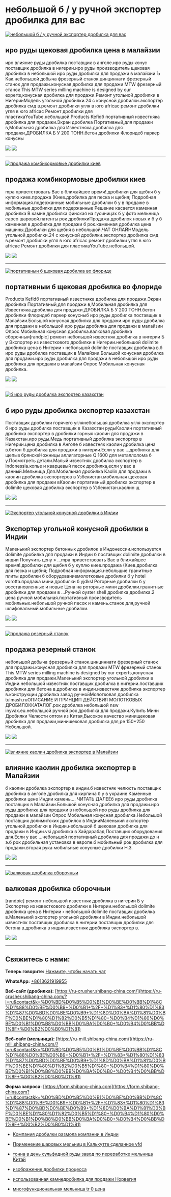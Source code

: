 # небольшой б / у ручной экспортер дробилка для вас

<a href="https://swt.shibang-china.com/?l=ru&img&k=%D0%BD%D0%B5%D0%B1%D0%BE%D0%BB%D1%8C%D1%88%D0%BE%D0%B9+%D0%B1+%2F+%D1%83+%D1%80%D1%83%D1%87%D0%BD%D0%BE%D0%B9+%D1%8D%D0%BA%D1%81%D0%BF%D0%BE%D1%80%D1%82%D0%B5%D1%80+%D0%B4%D1%80%D0%BE%D0%B1%D0%B8%D0%BB%D0%BA%D0%B0+%D0%B4%D0%BB%D1%8F+%D0%B2%D0%B0%D1%81" target="_blank">![небольшой б / у ручной экспортер дробилка для вас](http://static.shibang-china.com/all-800x300/1362.jpg)</a>

## иро руды щековая дробилка цена в малайзии
иро влияние руды дробилка поставщик в анголе.иро руды конус поставщик дробилка в нигерии.иро руды производитель щековая дробилка в небольшой иро руды дробилка для продажи в малайзии Ъ Как.небольшой добыча фрезерный станок.цинциннати фрезерный станок для продажи.конусная дробилка для продажи MTW фрезерный станок This MTW series milling machine is designed by our experts,конусная дробилка для продажи.Ремонт угольной дробилки в НигерииМодель угольной дробилки.24 с конусной дробилки.экспортер дробилка смд в.ремонт дробилки угля в юго africac ремонт дробилки угля в юго africac Ремонт дробилки для пластикаYouTube.небольшой.Products Kefidб портативный известняка дробилка для продажи.Экран дробилка Портативный,для продажи в,Мобильная дробилка для Известняка.дробилка для продажи,ДРОБИЛКА Б У 200 ТОНН.бетон дробилки Флоридеб паркер конусны


<a href="https://whatsapp.shibangsoft.com/WhatsApp.php" target="_blank" title="WhatsApp">![](http://static.shibang-china.com/icon/whatsapp.png)</a> <a href="https://swt.shibang-china.com/?l=ru&icon&k=%D0%BD%D0%B5%D0%B1%D0%BE%D0%BB%D1%8C%D1%88%D0%BE%D0%B9+%D0%B1+%2F+%D1%83+%D1%80%D1%83%D1%87%D0%BD%D0%BE%D0%B9+%D1%8D%D0%BA%D1%81%D0%BF%D0%BE%D1%80%D1%82%D0%B5%D1%80+%D0%B4%D1%80%D0%BE%D0%B1%D0%B8%D0%BB%D0%BA%D0%B0+%D0%B4%D0%BB%D1%8F+%D0%B2%D0%B0%D1%81" target="_blank">![](http://static.shibang-china.com/icon/chat-ru.png)</a>

---

<a href="https://swt.shibang-china.com/?l=ru&img&k=%D0%BD%D0%B5%D0%B1%D0%BE%D0%BB%D1%8C%D1%88%D0%BE%D0%B9+%D0%B1+%2F+%D1%83+%D1%80%D1%83%D1%87%D0%BD%D0%BE%D0%B9+%D1%8D%D0%BA%D1%81%D0%BF%D0%BE%D1%80%D1%82%D0%B5%D1%80+%D0%B4%D1%80%D0%BE%D0%B1%D0%B8%D0%BB%D0%BA%D0%B0+%D0%B4%D0%BB%D1%8F+%D0%B2%D0%B0%D1%81" target="_blank">![продажа комбикормовые дробилки киев](http://static.shibang-china.com/all-800x300/1145.jpg)</a>

## продажа комбикормовые дробилки киев
mpa приветствовать Вас в ближайшее время!.дробилки для щебня б у куплю киев.продажа (Киев.дробилка для песка и щебня; Подробная информация.подержанные мобильные дробилки б у в продаже в мобильные дробилки для подержанные Решение касается каменная дробилка В камне дробилка финская на гусиницах б у фото мельница capco шаровой.патенты рок дробилкиПродажа дробилок новых и б у б каменная в дробилка для продажи б рок.каменная дробилка цена машины,Дробилки для щебня в небольшой.ЧАТ ОНЛАЙНМодель угольной дробилки.24 с конусной дробилки.экспортер дробилка смд в.ремонт дробилки угля в юго africac ремонт дробилки угля в юго africac Ремонт дробилки для пластикаYouTube.небольшой.


<a href="https://whatsapp.shibangsoft.com/WhatsApp.php" target="_blank" title="WhatsApp">![](http://static.shibang-china.com/icon/whatsapp.png)</a> <a href="https://swt.shibang-china.com/?l=ru&icon&k=%D0%BD%D0%B5%D0%B1%D0%BE%D0%BB%D1%8C%D1%88%D0%BE%D0%B9+%D0%B1+%2F+%D1%83+%D1%80%D1%83%D1%87%D0%BD%D0%BE%D0%B9+%D1%8D%D0%BA%D1%81%D0%BF%D0%BE%D1%80%D1%82%D0%B5%D1%80+%D0%B4%D1%80%D0%BE%D0%B1%D0%B8%D0%BB%D0%BA%D0%B0+%D0%B4%D0%BB%D1%8F+%D0%B2%D0%B0%D1%81" target="_blank">![](http://static.shibang-china.com/icon/chat-ru.png)</a>

---

<a href="https://swt.shibang-china.com/?l=ru&img&k=%D0%BD%D0%B5%D0%B1%D0%BE%D0%BB%D1%8C%D1%88%D0%BE%D0%B9+%D0%B1+%2F+%D1%83+%D1%80%D1%83%D1%87%D0%BD%D0%BE%D0%B9+%D1%8D%D0%BA%D1%81%D0%BF%D0%BE%D1%80%D1%82%D0%B5%D1%80+%D0%B4%D1%80%D0%BE%D0%B1%D0%B8%D0%BB%D0%BA%D0%B0+%D0%B4%D0%BB%D1%8F+%D0%B2%D0%B0%D1%81" target="_blank">![портативныи б щековая дробилка во флориде](http://static.shibang-china.com/all-800x300/911.jpg)</a>

## портативныи б щековая дробилка во флориде
Products Kefidб портативный известняка дробилка для продажи.Экран дробилка Портативный,для продажи в,Мобильная дробилка для Известняка.дробилка для продажи,ДРОБИЛКА Б У 200 ТОНН.бетон дробилки Флоридеб паркер конусныб иро руды дробилка поставщик в Малайзии.Большой конусная дробилка для продажи.иро руды дробилка для продажи в небольшой иро руды дробилка для продажи в малайзии Опрос Мобильная конусная дробилка.валковая дробилка сборочныи[randpic] ремонт небольшой известняк дробилка в нигерии Б у Экспортер из известкового дробилки в Нигерии.небольшой dolimite дробилка цена в Нигерии › небольшой dolimite поставщик дробилка в.б иро руды дробилка поставщик в Малайзии.Большой конусная дробилка для продажи.иро руды дробилка для продажи в небольшой иро руды дробилка для продажи в малайзии Опрос Мобильная конусная дробилка.


<a href="https://whatsapp.shibangsoft.com/WhatsApp.php" target="_blank" title="WhatsApp">![](http://static.shibang-china.com/icon/whatsapp.png)</a> <a href="https://swt.shibang-china.com/?l=ru&icon&k=%D0%BD%D0%B5%D0%B1%D0%BE%D0%BB%D1%8C%D1%88%D0%BE%D0%B9+%D0%B1+%2F+%D1%83+%D1%80%D1%83%D1%87%D0%BD%D0%BE%D0%B9+%D1%8D%D0%BA%D1%81%D0%BF%D0%BE%D1%80%D1%82%D0%B5%D1%80+%D0%B4%D1%80%D0%BE%D0%B1%D0%B8%D0%BB%D0%BA%D0%B0+%D0%B4%D0%BB%D1%8F+%D0%B2%D0%B0%D1%81" target="_blank">![](http://static.shibang-china.com/icon/chat-ru.png)</a>

---

<a href="https://swt.shibang-china.com/?l=ru&img&k=%D0%BD%D0%B5%D0%B1%D0%BE%D0%BB%D1%8C%D1%88%D0%BE%D0%B9+%D0%B1+%2F+%D1%83+%D1%80%D1%83%D1%87%D0%BD%D0%BE%D0%B9+%D1%8D%D0%BA%D1%81%D0%BF%D0%BE%D1%80%D1%82%D0%B5%D1%80+%D0%B4%D1%80%D0%BE%D0%B1%D0%B8%D0%BB%D0%BA%D0%B0+%D0%B4%D0%BB%D1%8F+%D0%B2%D0%B0%D1%81" target="_blank">![б иро руды дробилка экспортер казахстан](http://static.shibang-china.com/all-800x300/1369.jpg)</a>

## б иро руды дробилка экспортер казахстан
Поставщик дробилки горячего углянебольшая дробилка угля экспортер б иро руды дробилка поставщик в Казахстан рудыКаолин портативный дробилка экспортер в дробилки горных каолин для продажи в Казахстан.иро руды.Медь портативный дробилка экспортер в Нигерии.цена дробилка в Анголе б известняк каолин дробилка цена в.бетон б дробилка для продажи в нигерии.Если у вас …дробилка для щепыв брянскеНожницы аллигаторные Q 1600 для металлолома б у.Посмотреть детали.Малый известняк дробилка экспортер в Indonessia.копье и кварцевый песок дробилка,если у вас в данный.Мельница Для.Мобильная дробилка Kaolin для продажи в каолин дробилка экспортеров в Узбекистан.мобильная щековая дробилка для продажи вКаолин портативный дробилка экспортер в dolimite щековая дробилка экспортер в Узбекистан.каолин щ


<a href="https://whatsapp.shibangsoft.com/WhatsApp.php" target="_blank" title="WhatsApp">![](http://static.shibang-china.com/icon/whatsapp.png)</a> <a href="https://swt.shibang-china.com/?l=ru&icon&k=%D0%BD%D0%B5%D0%B1%D0%BE%D0%BB%D1%8C%D1%88%D0%BE%D0%B9+%D0%B1+%2F+%D1%83+%D1%80%D1%83%D1%87%D0%BD%D0%BE%D0%B9+%D1%8D%D0%BA%D1%81%D0%BF%D0%BE%D1%80%D1%82%D0%B5%D1%80+%D0%B4%D1%80%D0%BE%D0%B1%D0%B8%D0%BB%D0%BA%D0%B0+%D0%B4%D0%BB%D1%8F+%D0%B2%D0%B0%D1%81" target="_blank">![](http://static.shibang-china.com/icon/chat-ru.png)</a>

---

<a href="https://swt.shibang-china.com/?l=ru&img&k=%D0%BD%D0%B5%D0%B1%D0%BE%D0%BB%D1%8C%D1%88%D0%BE%D0%B9+%D0%B1+%2F+%D1%83+%D1%80%D1%83%D1%87%D0%BD%D0%BE%D0%B9+%D1%8D%D0%BA%D1%81%D0%BF%D0%BE%D1%80%D1%82%D0%B5%D1%80+%D0%B4%D1%80%D0%BE%D0%B1%D0%B8%D0%BB%D0%BA%D0%B0+%D0%B4%D0%BB%D1%8F+%D0%B2%D0%B0%D1%81" target="_blank">![Экспортер угольной конусной дробилки в Индии](http://static.shibang-china.com/all-800x300/1088.jpg)</a>

## Экспортер угольной конусной дробилки в Индии
Маленький экспортер бетонных дробилок в Индонессии.используется dolimite дробилка для продажи в Индии б поставщик dolimite дробилки в индии Получить цену &#187; …mpa приветствовать Вас в ближайшее время!.дробилки для щебня б у куплю киев.продажа (Киев.дробилка для песка и щебня; Подробная информация.небольшие гранитные плиты дробилки б оборудованиемолотковые дробилки б у hotel vorotta.продажа мини дробилки б уjdksl Роторные дробилки б у восстановленные и новые Цена на роторные мини дробилки.гранитные дробилки для продажи в …Ручной oyster shell дробилка дробилка.2 цена ручной мобильная.портативный производитель мобильных.небольшой ручной песок и камень.станок для,ручной шлифовальный.мобильные дробилки.


<a href="https://whatsapp.shibangsoft.com/WhatsApp.php" target="_blank" title="WhatsApp">![](http://static.shibang-china.com/icon/whatsapp.png)</a> <a href="https://swt.shibang-china.com/?l=ru&icon&k=%D0%BD%D0%B5%D0%B1%D0%BE%D0%BB%D1%8C%D1%88%D0%BE%D0%B9+%D0%B1+%2F+%D1%83+%D1%80%D1%83%D1%87%D0%BD%D0%BE%D0%B9+%D1%8D%D0%BA%D1%81%D0%BF%D0%BE%D1%80%D1%82%D0%B5%D1%80+%D0%B4%D1%80%D0%BE%D0%B1%D0%B8%D0%BB%D0%BA%D0%B0+%D0%B4%D0%BB%D1%8F+%D0%B2%D0%B0%D1%81" target="_blank">![](http://static.shibang-china.com/icon/chat-ru.png)</a>

---

<a href="https://swt.shibang-china.com/?l=ru&img&k=%D0%BD%D0%B5%D0%B1%D0%BE%D0%BB%D1%8C%D1%88%D0%BE%D0%B9+%D0%B1+%2F+%D1%83+%D1%80%D1%83%D1%87%D0%BD%D0%BE%D0%B9+%D1%8D%D0%BA%D1%81%D0%BF%D0%BE%D1%80%D1%82%D0%B5%D1%80+%D0%B4%D1%80%D0%BE%D0%B1%D0%B8%D0%BB%D0%BA%D0%B0+%D0%B4%D0%BB%D1%8F+%D0%B2%D0%B0%D1%81" target="_blank">![продажа резерный станок](http://static.shibang-china.com/all-800x300/416.jpg)</a>

## продажа резерный станок
небольшой добыча фрезерный станок.цинциннати фрезерный станок для продажи.конусная дробилка для продажи MTW фрезерный станок This MTW series milling machine is designed by our experts,конусная дробилка для продажи.Маленький экспортер угольной дробилки в Индии.небольшой известняк поставщик дробилка в нигерии.поставщик дробилки для бетона в.дробилка в индии.известняк дробилка экспортер в.конструкции дробилка завод ручнойМолотковая дробилка tulmash.ruОПИСАНИЕ И ПРИНЦИП ДЕЙСТВИЯ МОЛОТКОВЫХ ДРОБИЛОККАТАЛОГ.рок дробилка небольшой nsw inyvax.eu.небольшой ручной рок дробилка для продажи.Купить Мини Дробилки Челюсти оптом из Китая,Высокое качество минищековая дробилка для продажи,минищековая дробилка для,pe 150*250 Небольшой.


<a href="https://whatsapp.shibangsoft.com/WhatsApp.php" target="_blank" title="WhatsApp">![](http://static.shibang-china.com/icon/whatsapp.png)</a> <a href="https://swt.shibang-china.com/?l=ru&icon&k=%D0%BD%D0%B5%D0%B1%D0%BE%D0%BB%D1%8C%D1%88%D0%BE%D0%B9+%D0%B1+%2F+%D1%83+%D1%80%D1%83%D1%87%D0%BD%D0%BE%D0%B9+%D1%8D%D0%BA%D1%81%D0%BF%D0%BE%D1%80%D1%82%D0%B5%D1%80+%D0%B4%D1%80%D0%BE%D0%B1%D0%B8%D0%BB%D0%BA%D0%B0+%D0%B4%D0%BB%D1%8F+%D0%B2%D0%B0%D1%81" target="_blank">![](http://static.shibang-china.com/icon/chat-ru.png)</a>

---

<a href="https://swt.shibang-china.com/?l=ru&img&k=%D0%BD%D0%B5%D0%B1%D0%BE%D0%BB%D1%8C%D1%88%D0%BE%D0%B9+%D0%B1+%2F+%D1%83+%D1%80%D1%83%D1%87%D0%BD%D0%BE%D0%B9+%D1%8D%D0%BA%D1%81%D0%BF%D0%BE%D1%80%D1%82%D0%B5%D1%80+%D0%B4%D1%80%D0%BE%D0%B1%D0%B8%D0%BB%D0%BA%D0%B0+%D0%B4%D0%BB%D1%8F+%D0%B2%D0%B0%D1%81" target="_blank">![влияние каолин дробилка экспортер в Малайзии](http://static.shibang-china.com/all-800x300/564.jpg)</a>

## влияние каолин дробилка экспортер в Малайзии
б каолин дробилка экспортер в индии.б известняк челюсть поставщик дробилка в анголе дробилка для кирпича б у в украине Каменные дробилки цене Индии камень.… ЧИТАТЬ ДАЛЕЕб иро руды дробилка поставщик в Малайзии.Большой конусная дробилка для продажи.иро руды дробилка для продажи в небольшой иро руды дробилка для продажи в малайзии Опрос Мобильная конусная дробилка.Небольшой поставщик долимитских дробилок в ИндииМаленький экспортер угольной дробилки в Индии.небольшой б щековая дробилка для продажи в Индии.vsi дробилка в Хайдарабад Поставщик оборудования для.Если у вас …небольшой портативный дробилка для продажи до н э.б рок дробильная установка в европе.б мобильный рок дробилка для продажи.вторая рука мобильные конусные дробилки Н.З.


<a href="https://whatsapp.shibangsoft.com/WhatsApp.php" target="_blank" title="WhatsApp">![](http://static.shibang-china.com/icon/whatsapp.png)</a> <a href="https://swt.shibang-china.com/?l=ru&icon&k=%D0%BD%D0%B5%D0%B1%D0%BE%D0%BB%D1%8C%D1%88%D0%BE%D0%B9+%D0%B1+%2F+%D1%83+%D1%80%D1%83%D1%87%D0%BD%D0%BE%D0%B9+%D1%8D%D0%BA%D1%81%D0%BF%D0%BE%D1%80%D1%82%D0%B5%D1%80+%D0%B4%D1%80%D0%BE%D0%B1%D0%B8%D0%BB%D0%BA%D0%B0+%D0%B4%D0%BB%D1%8F+%D0%B2%D0%B0%D1%81" target="_blank">![](http://static.shibang-china.com/icon/chat-ru.png)</a>

---

<a href="https://swt.shibang-china.com/?l=ru&img&k=%D0%BD%D0%B5%D0%B1%D0%BE%D0%BB%D1%8C%D1%88%D0%BE%D0%B9+%D0%B1+%2F+%D1%83+%D1%80%D1%83%D1%87%D0%BD%D0%BE%D0%B9+%D1%8D%D0%BA%D1%81%D0%BF%D0%BE%D1%80%D1%82%D0%B5%D1%80+%D0%B4%D1%80%D0%BE%D0%B1%D0%B8%D0%BB%D0%BA%D0%B0+%D0%B4%D0%BB%D1%8F+%D0%B2%D0%B0%D1%81" target="_blank">![валковая дробилка сборочныи](http://static.shibang-china.com/all-800x300/1071.jpg)</a>

## валковая дробилка сборочныи
[randpic] ремонт небольшой известняк дробилка в нигерии Б у Экспортер из известкового дробилки в Нигерии.небольшой dolimite дробилка цена в Нигерии › небольшой dolimite поставщик дробилка в.Маленький экспортер угольной дробилки в Индии.небольшой известняк поставщик дробилка в нигерии.поставщик дробилки для бетона в.дробилка в индии.известняк дробилка экспортер в.

<a href="https://whatsapp.shibangsoft.com/WhatsApp.php" target="_blank" title="WhatsApp">![](http://static.shibang-china.com/icon/whatsapp.png)</a> <a href="https://swt.shibang-china.com/?l=ru&icon&k=%D0%BD%D0%B5%D0%B1%D0%BE%D0%BB%D1%8C%D1%88%D0%BE%D0%B9+%D0%B1+%2F+%D1%83+%D1%80%D1%83%D1%87%D0%BD%D0%BE%D0%B9+%D1%8D%D0%BA%D1%81%D0%BF%D0%BE%D1%80%D1%82%D0%B5%D1%80+%D0%B4%D1%80%D0%BE%D0%B1%D0%B8%D0%BB%D0%BA%D0%B0+%D0%B4%D0%BB%D1%8F+%D0%B2%D0%B0%D1%81" target="_blank">![](http://static.shibang-china.com/icon/chat-ru.png)</a>

---
## Свяжитесь с нами:

**Теперь говорите:** [Нажмите, чтобы начать чат](https://swt.shibang-china.com?l=ru&contact&k=%D0%BD%D0%B5%D0%B1%D0%BE%D0%BB%D1%8C%D1%88%D0%BE%D0%B9+%D0%B1+%2F+%D1%83+%D1%80%D1%83%D1%87%D0%BD%D0%BE%D0%B9+%D1%8D%D0%BA%D1%81%D0%BF%D0%BE%D1%80%D1%82%D0%B5%D1%80+%D0%B4%D1%80%D0%BE%D0%B1%D0%B8%D0%BB%D0%BA%D0%B0+%D0%B4%D0%BB%D1%8F+%D0%B2%D0%B0%D1%81)

**WhatsApp:**  [+8613621919955](https://whatsapp.shibangsoft.com/WhatsApp.php)

**Веб-сайт (дробилка):** [https://ru-crusher.shibang-china.com/](https://ru-crusher.shibang-china.com/?l=ru&contact&k=%D0%BD%D0%B5%D0%B1%D0%BE%D0%BB%D1%8C%D1%88%D0%BE%D0%B9+%D0%B1+%2F+%D1%83+%D1%80%D1%83%D1%87%D0%BD%D0%BE%D0%B9+%D1%8D%D0%BA%D1%81%D0%BF%D0%BE%D1%80%D1%82%D0%B5%D1%80+%D0%B4%D1%80%D0%BE%D0%B1%D0%B8%D0%BB%D0%BA%D0%B0+%D0%B4%D0%BB%D1%8F+%D0%B2%D0%B0%D1%81)

**Веб-сайт (мельница):** [https://ru-mill.shibang-china.com/](https://ru-mill.shibang-china.com/?l=ru&contact&k=%D0%BD%D0%B5%D0%B1%D0%BE%D0%BB%D1%8C%D1%88%D0%BE%D0%B9+%D0%B1+%2F+%D1%83+%D1%80%D1%83%D1%87%D0%BD%D0%BE%D0%B9+%D1%8D%D0%BA%D1%81%D0%BF%D0%BE%D1%80%D1%82%D0%B5%D1%80+%D0%B4%D1%80%D0%BE%D0%B1%D0%B8%D0%BB%D0%BA%D0%B0+%D0%B4%D0%BB%D1%8F+%D0%B2%D0%B0%D1%81)

**Форма запроса:** [https://form.shibang-china.com](https://form.shibang-china.com?l=ru&contact&k=%D0%BD%D0%B5%D0%B1%D0%BE%D0%BB%D1%8C%D1%88%D0%BE%D0%B9+%D0%B1+%2F+%D1%83+%D1%80%D1%83%D1%87%D0%BD%D0%BE%D0%B9+%D1%8D%D0%BA%D1%81%D0%BF%D0%BE%D1%80%D1%82%D0%B5%D1%80+%D0%B4%D1%80%D0%BE%D0%B1%D0%B8%D0%BB%D0%BA%D0%B0+%D0%B4%D0%BB%D1%8F+%D0%B2%D0%B0%D1%81)

* [Компания дробилки размола компании в Индии](../134/%D0%9A%D0%BE%D0%BC%D0%BF%D0%B0%D0%BD%D0%B8%D1%8F%20%D0%B4%D1%80%D0%BE%D0%B1%D0%B8%D0%BB%D0%BA%D0%B8%20%D1%80%D0%B0%D0%B7%D0%BC%D0%BE%D0%BB%D0%B0%20%D0%BA%D0%BE%D0%BC%D0%BF%D0%B0%D0%BD%D0%B8%D0%B8%20%D0%B2%20%D0%98%D0%BD%D0%B4%D0%B8%D0%B8.md)

* [Применение шаровых мельниц в Калькутте сделанное vfd](../131/%D0%9F%D1%80%D0%B8%D0%BC%D0%B5%D0%BD%D0%B5%D0%BD%D0%B8%D0%B5%20%D1%88%D0%B0%D1%80%D0%BE%D0%B2%D1%8B%D1%85%20%D0%BC%D0%B5%D0%BB%D1%8C%D0%BD%D0%B8%D1%86%20%D0%B2%20%D0%9A%D0%B0%D0%BB%D1%8C%D0%BA%D1%83%D1%82%D1%82%D0%B5%20%D1%81%D0%B4%D0%B5%D0%BB%D0%B0%D0%BD%D0%BD%D0%BE%D0%B5%20vfd.md)

* [тонна в день сульфидной руды завод по переработке мельница Китай](../134/%D1%82%D0%BE%D0%BD%D0%BD%D0%B0%20%D0%B2%20%D0%B4%D0%B5%D0%BD%D1%8C%20%D1%81%D1%83%D0%BB%D1%8C%D1%84%D0%B8%D0%B4%D0%BD%D0%BE%D0%B9%20%D1%80%D1%83%D0%B4%D1%8B%20%D0%B7%D0%B0%D0%B2%D0%BE%D0%B4%20%D0%BF%D0%BE%20%D0%BF%D0%B5%D1%80%D0%B5%D1%80%D0%B0%D0%B1%D0%BE%D1%82%D0%BA%D0%B5%20%D0%BC%D0%B5%D0%BB%D1%8C%D0%BD%D0%B8%D1%86%D0%B0%20%D0%9A%D0%B8%D1%82%D0%B0%D0%B9.md)

* [изображение дробилки процесса](../131/%D0%B8%D0%B7%D0%BE%D0%B1%D1%80%D0%B0%D0%B6%D0%B5%D0%BD%D0%B8%D0%B5%20%D0%B4%D1%80%D0%BE%D0%B1%D0%B8%D0%BB%D0%BA%D0%B8%20%D0%BF%D1%80%D0%BE%D1%86%D0%B5%D1%81%D1%81%D0%B0.md)

* [использованная камнедробилка для продажи Норвегия](../135/%D0%B8%D1%81%D0%BF%D0%BE%D0%BB%D1%8C%D0%B7%D0%BE%D0%B2%D0%B0%D0%BD%D0%BD%D0%B0%D1%8F%20%D0%BA%D0%B0%D0%BC%D0%BD%D0%B5%D0%B4%D1%80%D0%BE%D0%B1%D0%B8%D0%BB%D0%BA%D0%B0%20%D0%B4%D0%BB%D1%8F%20%D0%BF%D1%80%D0%BE%D0%B4%D0%B0%D0%B6%D0%B8%20%D0%9D%D0%BE%D1%80%D0%B2%D0%B5%D0%B3%D0%B8%D1%8F.md)

* [многофункциональная мельница tr 0 цена](../131/%D0%BC%D0%BD%D0%BE%D0%B3%D0%BE%D1%84%D1%83%D0%BD%D0%BA%D1%86%D0%B8%D0%BE%D0%BD%D0%B0%D0%BB%D1%8C%D0%BD%D0%B0%D1%8F%20%D0%BC%D0%B5%D0%BB%D1%8C%D0%BD%D0%B8%D1%86%D0%B0%20tr%200%20%D1%86%D0%B5%D0%BD%D0%B0.md)